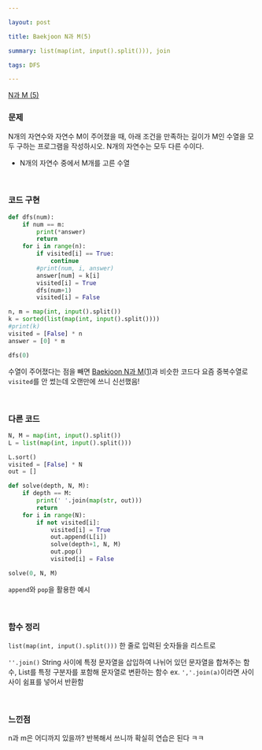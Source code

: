 ```yaml
---

layout: post

title: Baekjoon N과 M(5)

summary: list(map(int, input().split())), join

tags: DFS

---
```


[N과 M (5)](https://www.acmicpc.net/problem/15654)

### 문제

N개의 자연수와 자연수 M이 주어졌을 때, 아래 조건을 만족하는 길이가 M인 수열을 모두 구하는 프로그램을 작성하시오. N개의 자연수는 모두 다른 수이다.

- N개의 자연수 중에서 M개를 고른 수열

<br/>

### 코드 구현

```python
def dfs(num):
    if num == m:
        print(*answer)
        return
    for i in range(n):
        if visited[i] == True:
            continue
        #print(num, i, answer)
        answer[num] = k[i]
        visited[i] = True
        dfs(num+1)
        visited[i] = False

n, m = map(int, input().split())
k = sorted(list(map(int, input().split())))
#print(k)
visited = [False] * n
answer = [0] * m

dfs(0)
```

수열이 주어졌다는 점을 빼면 [Baekjoon N과 M(1)](https://suyeon12.github.io/2023/01/01/baekjoon-n과-m-1)과 비슷한 코드다 요즘 중복수열로 `visited`를 안 썼는데 오랜만에 쓰니 신선했음!

<br/>

### 다른 코드

```python
N, M = map(int, input().split())
L = list(map(int, input().split()))

L.sort()
visited = [False] * N
out = []

def solve(depth, N, M):
    if depth == M:
        print(' '.join(map(str, out)))
        return
    for i in range(N):
        if not visited[i]:
            visited[i] = True
            out.append(L[i])
            solve(depth+1, N, M)
            out.pop()
            visited[i] = False

solve(0, N, M)
```

`append`와 `pop`을 활용한 예시

<br/>

### 함수 정리

`list(map(int, input().split()))` 한 줄로 입력된 숫자들을 리스트로

`''.join()` String 사이에 특정 문자열을 삽입하여 나뉘어 있던 문자열을 합쳐주는 함수, List를 특정 구분자를 포함해 문자열로 변환하는 함수 ex. `','.join(a)`이라면 사이사이 쉼표를 넣어서 반환함

<br/>

### 느낀점

n과 m은 어디까지 있을까? 반복해서 쓰니까 확실히 연습은 된다 ㅋㅋ   
